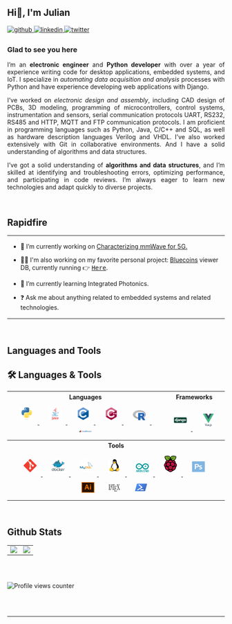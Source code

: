 ## Hi👋, I'm Julian  

<!--
https://profilinator.rishav.dev/
-->

<!--
**JuliansCastro/JuliansCastro** is a ✨ _special_ ✨ repository because its `README.md` (this file) appears on your GitHub profile.

Here are some ideas to get you started:

- 🔭 I’m currently working on ...
- 🌱 I’m currently learning ...
- 👯 I’m looking to collaborate on ...
- 🤔 I’m looking for help with ...
- 💬 Ask me about ...
- 📫 How to reach me: ...
- 😄 Pronouns: ...
- ⚡ Fun fact: ...
-->

<a href="https://github.com/JuliansCastro" target="_blank">
<img src=https://img.shields.io/badge/github-%2324292e.svg?&style=for-the-badge&logo=github&logoColor=white alt=github style="margin-bottom: 5px;" />
</a>

<a href="https://linkedin.com/in/julianscastro" target="_blank">
<img src=https://img.shields.io/badge/linkedin-%231E77B5.svg?&style=for-the-badge&logo=linkedin&logoColor=white alt=linkedin style="margin-bottom: 5px;" />
</a>
<!--
<a href="https://instagram.com/julianscastro" target="_blank">
<img src=https://img.shields.io/badge/instagram-%23000000.svg?&style=for-the-badge&logo=instagram&logoColor=white alt=instagram style="margin-bottom: 5px;" />
</a>
-->
<a href="https://twitter.com/julianscastrop" target="_blank">
<img src=https://img.shields.io/badge/twitter-%2300acee.svg?&style=for-the-badge&logo=twitter&logoColor=white alt=twitter style="margin-bottom: 5px;" />
</a>

### Glad to see you here  

<p align="justify">
I’m an <strong>electronic engineer</strong> and <strong>Python developer</strong> with over a year of experience writing code for desktop applications, embedded systems, and IoT. I specialize in <em>automating data acquisition and analysis</em> processes with Python and have experience developing web applications with Django.
</p>
<p align="justify">
I’ve worked on <em>electronic design and assembly</em>, including CAD design of PCBs, 3D modeling, programming of microcontrollers, control systems, instrumentation and sensors, serial communication protocols UART, RS232, RS485 and HTTP, MQTT and FTP communication protocols. I am proficient in programming languages such as Python, Java, C/C++ and SQL, as well as hardware description languages Verilog and VHDL. I’ve also worked extensively with Git in collaborative environments. And I have a solid understanding of algorithms and data structures.
</p>
<p align="justify">
I’ve got a solid understanding of <strong>algorithms and data structures</strong>, and I’m skilled at identifying and troubleshooting errors, optimizing performance, and participating in code reviews. I’m always eager to learn new technologies and adapt quickly to diverse projects.
</p>

<!--
who has turned years of freelancing into a full-time career. Being a full-stack allows me to not only develop client-facing apps and websites but also develop it with cutting edge backend support.

I specialize in building robust backends that do all the heavy lifting for your app or website. I love designing systems that are light yet powerful, distributed yet synchronized and beautiful yet effective. I also frequently blog about the world behind the screen which involves system designs, databases, security, servers, optimization and also promising technologies like Blockchain and PWAs.
-->
  
<br />

## Rapidfire  

<table><tr>

<td valign="top" width="50%">

- 🔭 I’m currently working on [Characterizing mmWave for 5G.](https://github.com/JuliansCastro/mmWave_5G_characterization) 

- 🧑‍💼 I'm also working on my favorite personal project: [Bluecoins](https://github.com/JuliansCastro/BluecoinsWeb) viewer DB, currently running 👉 [<kbd>Here</kbd>](http://3.143.0.167/).
  
- 🌱 I’m currently learning Integrated Photonics. 
  
- ❓ Ask me about anything related to embedded systems and related technologies.

<!--
- ⚡ Fun fact: I keep night shift switched on at all times
-->

</td>
<!--
<td valign="top" width="50%">
<div align="center">
<img src="https://rishavanand.github.io/static/images/greetings.gif" align="center" style="width: 100%" />
</div>  
</td>
-->
</tr></table>

<br />


## Languages and Tools

<p align="center">
<!--
<a href="https://www.w3schools.com/css/" target="_blank"><img style="margin: 10px; width: 30px; height=auto" src="https://profilinator.rishav.dev/skills-assets/css3-original-wordmark.svg" alt="CSS3" height="25" /></a>  
<a href="https://en.wikipedia.org/wiki/HTML5" target="_blank"><img style="margin: 10px; width: 30px; height=auto" src="https://profilinator.rishav.dev/skills-assets/html5-original-wordmark.svg" alt="HTML5" height="25" /></a>  
<a href="https://www.javascript.com/" target="_blank"><img style="margin: 10px; width: 30px; height=auto" src="https://profilinator.rishav.dev/skills-assets/javascript-original.svg" alt="JavaScript" height="25" /></a>
<a href="https://www.elastic.co/" target="_blank"><img style="margin: 10px; width: 30px; height=auto" src="https://profilinator.rishav.dev/skills-assets/elasticsearch.png" alt="Elastic Search" height="25" /></a>
<a href="https://sass-lang.com/" target="_blank"><img style="margin: 10px; width: 30px; height=auto" src="https://profilinator.rishav.dev/skills-assets/sass-original.svg" alt="Sass" height="25" /></a> 
-->
</p>

## 🛠️ Languages & Tools

<table>
    <tr>
        <th align="center">Languages</th>
        <th align="center">Frameworks</th>
    </tr>
    <tr>
        <td align="center">
            <a href="https://www.python.org/" target="_blank">
                <img style="margin: 10px; width: 30px; height=auto" src="https://raw.githubusercontent.com/JuliansCastro/AssetsJuliansCastro/refs/heads/main/skills-assets/python-original.svg" alt="Python" />
            </a>&nbsp;&nbsp;
            <a href="https://www.java.com/" target="_blank">
                <img style="margin: 10px; width: 30px; height=auto" src="https://raw.githubusercontent.com/JuliansCastro/AssetsJuliansCastro/refs/heads/main/skills-assets/java-original-wordmark.svg" alt="Java" />
            </a>&nbsp;&nbsp;
            <a href="https://www.cprogramming.com/" target="_blank">
                <img style="margin: 10px; width: 30px; height=auto" src="https://raw.githubusercontent.com/JuliansCastro/AssetsJuliansCastro/refs/heads/main/skills-assets/c-original.svg" alt="C" />
            </a>&nbsp;&nbsp;
            <a href="https://www.cplusplus.com/" target="_blank">
                <img style="margin: 10px; width: 30px; height=auto" style="margin: 10px; width: 30px; height=auto" src="https://raw.githubusercontent.com/JuliansCastro/AssetsJuliansCastro/refs/heads/main/skills-assets/cplusplus-original.svg" alt="C++" />
            </a>&nbsp;&nbsp;
            <a href="https://www.r-project.org/" target="_blank">
                <img style="margin: 10px; width: 30px; height=auto" src="https://raw.githubusercontent.com/JuliansCastro/AssetsJuliansCastro/refs/heads/main/skills-assets/r.svg" alt="R" />
            </a>&nbsp;&nbsp;
            <a href="https://www.mathworks.com/products/matlab.html" target="_blank">
                <img style="margin: 10px; width: 30px; height=auto" src="https://raw.githubusercontent.com/JuliansCastro/AssetsJuliansCastro/refs/heads/main/skills-assets/matlab.svg" alt="Matlab" />
            </a>
        </td>
        <td align="center">
            <a href="https://www.djangoproject.com/" target="_blank">
                <img style="margin: 10px; width: 30px; height=auto" src="https://raw.githubusercontent.com/JuliansCastro/AssetsJuliansCastro/refs/heads/main/skills-assets/django-original.svg" alt="Django" />
            </a>&nbsp;&nbsp;
            <a href="https://vuejs.org/" target="_blank">
                <img style="margin: 10px; width: 30px; height=auto" src="https://raw.githubusercontent.com/JuliansCastro/AssetsJuliansCastro/refs/heads/main/skills-assets/vuejs-original-wordmark.svg" alt="Vue.js" />
            </a>
        </td>
    </tr>
    <tr>
        <th colspan="2" align="center">Tools</th>
    </tr>
    <tr>
        <td colspan="2" align="center"><!--rowspan="2"-->
        <a href="https://github.com/" target="_blank">
            <img style="margin: 10px; width: 30px; height=auto" src="https://raw.githubusercontent.com/JuliansCastro/AssetsJuliansCastro/refs/heads/main/skills-assets/git-scm-icon.svg" alt="Git" />
        </a>&nbsp;&nbsp;
        <a href="https://www.docker.com/" target="_blank">
            <img style="margin: 10px; width: 30px; height=auto" src="https://raw.githubusercontent.com/JuliansCastro/AssetsJuliansCastro/refs/heads/main/skills-assets/docker-original-wordmark.svg" alt="Docker" />
        </a>&nbsp;&nbsp;
        <a href="https://www.mysql.com/" target="_blank">
            <img style="margin: 10px; width: 30px; height=auto" src="https://raw.githubusercontent.com/JuliansCastro/AssetsJuliansCastro/refs/heads/main/skills-assets/mysql-original-wordmark.svg" alt="MySQL" />
        </a>&nbsp;&nbsp;
        <a href="https://www.linux.org/" target="_blank">
            <img style="margin: 10px; width: 30px; height=auto" src="https://raw.githubusercontent.com/JuliansCastro/AssetsJuliansCastro/refs/heads/main/skills-assets/linux-original.svg" alt="Linux" />
        </a>&nbsp;&nbsp;
        <a href="https://www.arduino.cc/" target="_blank">
            <img style="margin: 10px; width: 30px; height=auto" src="https://raw.githubusercontent.com/JuliansCastro/AssetsJuliansCastro/refs/heads/main/skills-assets/arduino.png" alt="Arduino" />
        </a>&nbsp;&nbsp;
        <a href="https://www.raspberrypi.org/" target="_blank">
            <img style="margin: 10px; width: 30px; height=auto" src="https://raw.githubusercontent.com/JuliansCastro/AssetsJuliansCastro/refs/heads/main/skills-assets/raspberrypi.png" alt="Raspberry Pi" />
        </a>&nbsp;&nbsp;
        <a href="https://www.adobe.com/in/products/photoshop.html" target="_blank">
            <img style="margin: 10px; width: 30px; height=auto" src="https://raw.githubusercontent.com/JuliansCastro/AssetsJuliansCastro/refs/heads/main/skills-assets/photoshop-plain.svg" alt="Photoshop" height="25" /></a>&nbsp;&nbsp;
        <a href="https://www.adobe.com/in/products/illustrator.html" target="_blank">
            <img style="margin: 10px; width: 30px; height=auto" src="https://raw.githubusercontent.com/JuliansCastro/AssetsJuliansCastro/refs/heads/main/skills-assets/adobe_illustrator-icon.svg" alt="Illustrator" height="25" /></a>&nbsp;&nbsp;  
        <a href="https://www.latex-project.org/" target="_blank"><img style="margin: 10px; width: 30px; height=auto" src="https://raw.githubusercontent.com/JuliansCastro/AssetsJuliansCastro/refs/heads/main/skills-assets/latex.png" alt="LaTeX" height="25" /></a>&nbsp;&nbsp;
        <a href="https://docs.microsoft.com/en-us/powershell/" target="_blank">
            <img style="margin: 10px; width: 30px; height=auto" src="https://raw.githubusercontent.com/JuliansCastro/AssetsJuliansCastro/refs/heads/main/skills-assets/powershell.png" alt="PowerShell" height="25" /></a>&nbsp;&nbsp;  
        </td>
    </tr>
</table>


<br />  

## Github Stats  

<table><tr><td valign="top" width="50%">

<img src="https://github-readme-stats.vercel.app/api?username=JuliansCastro&show_icons=true&count_private=true&hide_border=true" align="left" style="width: 100%" />

</td><td valign="top" width="50%">

<img src="https://github-readme-stats.vercel.app/api/top-langs/?username=JuliansCastro&hide_border=true&layout=compact" align="left" style="width: 100%" />

</td></tr></table>  

<br />  

<br />  

![Profile views counter](https://komarev.com/ghpvc/?username=JuliansCastro&&style=flat-square)  
  
<br />  

<br />



----

<!--
<div align="center">Generated using <a href="https://profilinator.rishav.dev/" target="_blank">Github Profilinator</a></div>
-->
